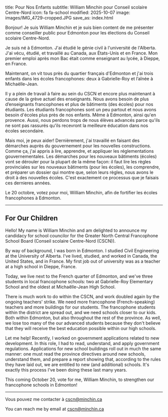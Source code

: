 title: Pour Nos Enfants
subtitle: William Minchin pour Conseil scolaire Centre-Nord
icon: fa fa-school
modified: 2025-10-07
image: images/IMG_4729-cropped.JPG
save_as: index.html

<!--
*Pour Nos Enfants*
-->

Bonjour! Je suis William Minchin et je suis bien content de me présenter comme
conseiller public pour Edmonton pour les élections du Conseil scolaire
Centre-Nord.

Je suis né à Edmonton. J'ai étudié le génie civil à l'université de l'Alberta.
J'ai vécu, étudié, et travaillé au Canada, aux États-Unis et en France. Mon
premier emploi après mon Bac était comme enseignant au lycée, à Dieppe, en
France.

Maintenant, on vit tous près du quartier français d'Edmonton et j'ai trois
enfants dans les écoles francophones: deux à Gabrielle-Roy et l’aînée à
Michaëlle-Jean.

Il y a plein de travail à faire au sein du CSCN et encore plus maintenant à
cause de la grève actuel des enseignants. Nous avons besoin de plus
d’enseignants francophones et plus de bâtiments (des écoles) pour nos
étudiants. Les étudiants francophones sont un peu partout et nous avons besoin
d'écoles plus près de nos enfants. Même à Edmonton, ainsi qu'en provence.
Aussi, nous perdons trops de nous élèves advancés parce qu'ils ne sont pas
rassurés qu'ils recevront la meilleure éducation dans nos écoles secondaire.

Mais moi, je peux aider! Dernièrement, j'ai travaillé en faisant des démarches
auprès du gouvernement pour les nouvelles constructions. Comme ça, j'ai appris
à lire, apprendre, et appliquer les réglementations gouvernementales. Les
démarches pour les nouveaux bâtiments (écoles) vont se dérouler pour la plupart
de la même façon: il faut lire les règles provinciales sur les nouveaux
bâtiments (pour les écoles), les comprendre, et préparer un dossier qui montre
que, selon leurs règles, nous avons le droit à des nouvelles écoles. C'est
exactement ce processus que je faisais ces dernieres années.

Le 20 octobre, votez pour moi, William Minchin, afin de fortifier les écoles
francophones à Edmonton.

---

## For Our Children

Hello! My name is William Minchin and am delighted to announce my candidacy for
school councilor for the Greater North Central Francophone School Board
(Conseil scolaire Centre-Nord (CSCN)).

By way of background, I was born in Edmonton. I studied Civil Engineering at
the University of Alberta. I've lived, studied, and worked in Canada, the
United States, and in France. My first job out of university was as a teacher
at a high school in Dieppe, France.

Today, we live next to the French quarter of Edmonton, and we've three students
in local francophone schools: two at Gabrielle-Roy Elementary School and the
oldest at Michaĕlle-Jean High School.

There is much work to do within the CSCN, and work doubled again by the ongoing
teachers' strike. We need more francophone (French-speaking) teachers and more
buildings for our students. The francophone students within the district are
spread out, and we need schools closer to our kids. Both within Edmonton, but
also throughout the rest of the province. As well, we lose too many of the our
advanced students because they don't believe that they will receive the best
education possible within our high schools.

Let me help! Recently, I worked on government applications related to new
development. In this role, I had to read, understand, and apply government
regulations. Applications for new school buildings roll out in much the same
manner: one must read the province directives around new schools, understand
them, and prepare a report showing that, according to the rules they have laid
out, we are entitled to new (and additional) schools. It's exactly this process
I've been doing these last many years.

This coming October 20, vote for me, William Minchin, to strengthen our
francophone schools in Edmonton!

---

Vous pouvez me contacter à [cscn@minchin.ca](mailto:cscn@minchin.ca)

You can reach me by email at [cscn@minchin.ca](mailto:cscn@minchin.ca)
